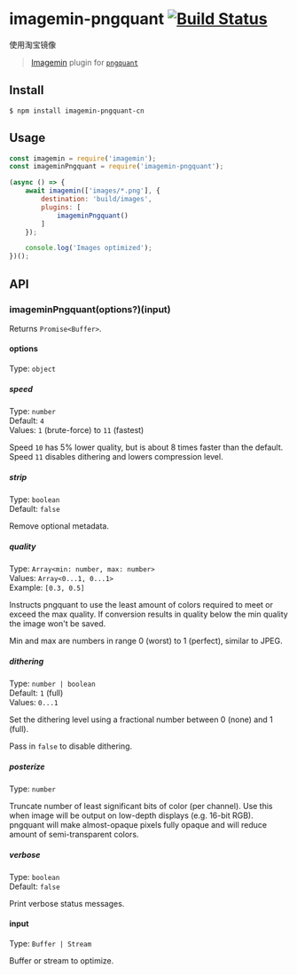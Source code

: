 # imagemin-pngquant [![Build Status](https://travis-ci.org/imagemin/imagemin-pngquant.svg?branch=master)](https://travis-ci.org/imagemin/imagemin-pngquant)

使用淘宝镜像

> [Imagemin](https://github.com/imagemin/imagemin) plugin for [`pngquant`](https://github.com/kornelski/pngquant)


## Install

```
$ npm install imagemin-pngquant-cn
```


## Usage

```js
const imagemin = require('imagemin');
const imageminPngquant = require('imagemin-pngquant');

(async () => {
	await imagemin(['images/*.png'], {
		destination: 'build/images',
		plugins: [
			imageminPngquant()
		]
	});

	console.log('Images optimized');
})();
```


## API

### imageminPngquant(options?)(input)

Returns `Promise<Buffer>`.

#### options

Type: `object`

##### speed

Type: `number`<br>
Default: `4`<br>
Values: `1` (brute-force) to `11` (fastest)

Speed `10` has 5% lower quality, but is about 8 times faster than the default. Speed `11` disables dithering and lowers compression level.

##### strip

Type: `boolean`<br>
Default: `false`

Remove optional metadata.

##### quality

Type: `Array<min: number, max: number>`<br>
Values: `Array<0...1, 0...1>`<br>
Example: `[0.3, 0.5]`

Instructs pngquant to use the least amount of colors required to meet or exceed
the max quality. If conversion results in quality below the min quality the
image won't be saved.

Min and max are numbers in range 0 (worst) to 1 (perfect), similar to JPEG.

##### dithering

Type: `number | boolean`<br>
Default: `1` (full)<br>
Values: `0...1`

Set the dithering level using a fractional number between 0 (none) and 1 (full).

Pass in `false` to disable dithering.

##### posterize

Type: `number`

Truncate number of least significant bits of color (per channel). Use this when image will be output on low-depth displays (e.g. 16-bit RGB). pngquant will make almost-opaque pixels fully opaque and will reduce amount of semi-transparent colors.

##### verbose

Type: `boolean`<br>
Default: `false`

Print verbose status messages.

#### input

Type: `Buffer | Stream`

Buffer or stream to optimize.
